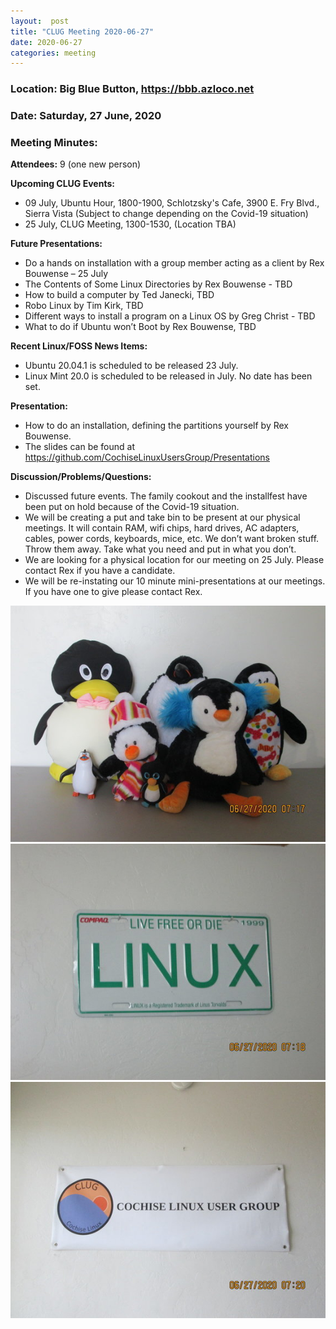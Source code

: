 ```yaml
---
layout:  post
title: "CLUG Meeting 2020-06-27"
date: 2020-06-27
categories: meeting
---
```


### Location: Big Blue Button, https://bbb.azloco.net

### Date: Saturday, 27 June, 2020

### Meeting Minutes:

**Attendees:** 9 (one new person)

**Upcoming CLUG Events:**

 * 09 July, Ubuntu Hour, 1800-1900, Schlotzsky's Cafe, 3900 E. Fry Blvd., Sierra Vista (Subject to change depending on the Covid-19 situation)
 * 25 July, CLUG Meeting, 1300-1530, (Location TBA)
 
**Future Presentations:**

 * Do a hands on installation with a group member acting as a client by Rex Bouwense – 25 July
 * The Contents of Some Linux Directories by Rex Bouwense - TBD
 * How to build a computer by Ted Janecki, TBD
 * Robo Linux by Tim Kirk, TBD
 * Different ways to install a program on a Linux OS by Greg Christ - TBD
 * What to do if Ubuntu won’t Boot by Rex Bouwense, TBD

**Recent Linux/FOSS News Items:**
 
 * Ubuntu 20.04.1 is scheduled to be released 23 July.
 * Linux Mint 20.0 is scheduled to be released in July.  No date has been set.

**Presentation:**

 * How to do an installation, defining the partitions yourself by Rex Bouwense.  
 * The slides can be found at https://github.com/CochiseLinuxUsersGroup/Presentations

**Discussion/Problems/Questions:**
 
 * Discussed future events.  The family cookout and the installfest have been put on hold because of the Covid-19 situation.
 * We will be creating a put and take bin to be present at our physical meetings.  It will contain RAM, wifi chips, hard drives, AC adapters, cables, power cords, keyboards, mice, etc.  We don’t want broken stuff.  Throw them away.  Take what you need and put in what you don’t.
 * We are looking for a physical location for our meeting on 25 July.  Please contact Rex if you have a candidate.
 * We will be re-instating our 10 minute mini-presentations at our meetings.  If you have one to give please contact Rex.

![alt text](https://raw.githubusercontent.com/CochiseLinuxUsersGroup/CochiseLinuxUsersGroup.github.io/master/images/rsz_clug-mtg-2020-06-27_1.jpg)
![alt text](https://raw.githubusercontent.com/CochiseLinuxUsersGroup/CochiseLinuxUsersGroup.github.io/master/images/rsz_clug-mtg-2020-06-27_2.jpg)
![alt text](https://raw.githubusercontent.com/CochiseLinuxUsersGroup/CochiseLinuxUsersGroup.github.io/master/images/rsz_clug-mtg-2020-06-27_3.jpg)
